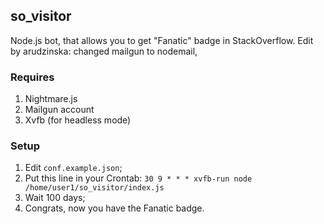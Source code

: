 ## so_visitor
Node.js bot, that allows you to get "Fanatic" badge in StackOverflow. 
Edit by arudzinska: changed mailgun to nodemail, 

### Requires
1. Nightmare.js
2. Mailgun account
3. Xvfb (for headless mode)

### Setup
1. Edit `conf.example.json`;
2. Put this line in your Crontab: ```30 9 * * * xvfb-run node /home/user1/so_visitor/index.js```
3. Wait 100 days;
4. Congrats, now you have the Fanatic badge. 
